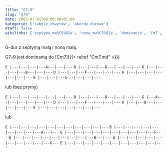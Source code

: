 ```yaml
---
title: "G7♭9"
slug: "g79"
date: 2005-01-01T00:00:00+01:00
kategorie: ['tabele chwytów', 'akordy durowe']
draft: false
wikilinks: ['septyma_ma%C5%82a', 'nona_ma%C5%82a', 'dominanta', 'Cm7', 'bez_prymy']
---
```

G-dur z septymą małą<!-- link nie odnosił się do niczego --> i noną
małą<!-- link nie odnosił się do niczego -->.

G7♭9 jest dominantą<!-- link nie odnosił się do niczego --> do [Cm7]({{< relref "Cm7.md" >}})

`E |---|---|---|---A♭--|---|---`
`B |---|---|---D---|---|---|---`
`G |---|---|---|---B---|---|---`
`D |---|---|---F---|---|---|---`
`A |---|---|---|---|---|---|---`
`E |---|---|---G---|---|---|---`

lub (bez prymy<!-- link nie odnosił się do niczego -->)

`E |---|---|---|---|---|---|---`
`B |---|---|---D---|---|---|---`
`G |---A♭--|---|---|---|---|---`
`D |---|---|---F---|---|---|---`
`A |---|---B---|---|---|---|---`
`E |---|---|---|---|---|---|---`

lub

`E |---|---|---|---|---|---|---|---|---|---|---`
`B |---|---|---|---|---|---|---|---|---A♭--|---`
`G |---|---|---|---|---|---|---|---|---|---F---`
`D |---|---|---|---|---|---|---|---|---B---|---`
`A |---|---|---|---|---|---|---|---|---|---G---`
`E |---|---|---|---|---|---|---|---|---|---|---`


